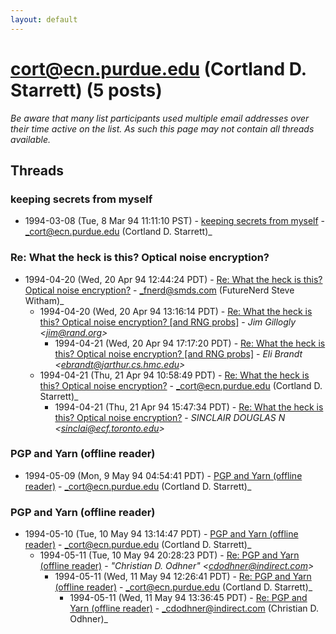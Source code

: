 ```yaml
---
layout: default
---
```


# cort@ecn.purdue.edu (Cortland D. Starrett) (5 posts)

_Be aware that many list participants used multiple email addresses over their time active on the list. As such this page may not contain all threads available._

## Threads

### keeping secrets from myself
+ 1994-03-08 (Tue, 8 Mar 94 11:11:10 PST) - [keeping secrets from myself](/archive/1994/03/33f228dce925f4cfff17788381bad2d13becfe9d7f43e135caa97ed98b8565c3) - _cort@ecn.purdue.edu (Cortland D. Starrett)_

### Re: What the heck is this? Optical noise encryption?
+ 1994-04-20 (Wed, 20 Apr 94 12:44:24 PDT) - [Re: What the heck is this? Optical noise encryption?](/archive/1994/04/9b1095292789228b541909652414f0fb80461d90d3eeee960c41e770bf2ab600) - _fnerd@smds.com (FutureNerd Steve Witham)_
  + 1994-04-20 (Wed, 20 Apr 94 13:16:14 PDT) - [Re: What the heck is this? Optical noise encryption? [and RNG probs]](/archive/1994/04/29ffd58049a2bf6806b47f04a01a700a6b45fc15f18ffdcabc7bf60eefc5b979) - _Jim Gillogly \<jim@rand.org\>_
    + 1994-04-21 (Wed, 20 Apr 94 17:17:20 PDT) - [Re: What the heck is this? Optical noise encryption? [and RNG probs]](/archive/1994/04/25b8307a03b551bfe25db3c63ee7180a53bc7371bb3b3d61ea9d6a286b2cfeb8) - _Eli Brandt \<ebrandt@jarthur.cs.hmc.edu\>_
  + 1994-04-21 (Thu, 21 Apr 94 10:58:49 PDT) - [Re: What the heck is this? Optical noise encryption?](/archive/1994/04/204d99b3e2293045bc5431efebd05d1a0471bebd916483e71b37e947ae160d77) - _cort@ecn.purdue.edu (Cortland D. Starrett)_
    + 1994-04-21 (Thu, 21 Apr 94 15:47:34 PDT) - [Re: What the heck is this? Optical noise encryption?](/archive/1994/04/f4a4154d03b4c506cc3ef549b86f77a4585b351aeb2eee15dda04505c3936538) - _SINCLAIR  DOUGLAS N \<sinclai@ecf.toronto.edu\>_

### PGP and Yarn (offline reader)
+ 1994-05-09 (Mon, 9 May 94 04:54:41 PDT) - [PGP and Yarn (offline reader)](/archive/1994/05/1f2dd6804298a14c2917e4e301285723366fadc081d41803a8d0078552f68235) - _cort@ecn.purdue.edu (Cortland D. Starrett)_

### PGP and Yarn (offline reader)
+ 1994-05-10 (Tue, 10 May 94 13:14:47 PDT) - [PGP and Yarn (offline reader)](/archive/1994/05/d0fb5abc45b871d1e124fa0fc96c3ad6ba7fe312591994336826fb1de23948e8) - _cort@ecn.purdue.edu (Cortland D. Starrett)_
  + 1994-05-11 (Tue, 10 May 94 20:28:23 PDT) - [Re: PGP and Yarn (offline reader)](/archive/1994/05/a5af6e89e71916bf31c8ef8a6f5bf11359be011c1b16323918a931f7e3f41f37) - _"Christian D. Odhner" \<cdodhner@indirect.com\>_
    + 1994-05-11 (Wed, 11 May 94 12:26:41 PDT) - [Re: PGP and Yarn (offline reader)](/archive/1994/05/734c2e0263cf67bca996ec95cdfb7fd8967453c4625cb640de9cbdd4b8bd0d38) - _cort@ecn.purdue.edu (Cortland D. Starrett)_
      + 1994-05-11 (Wed, 11 May 94 13:36:45 PDT) - [Re: PGP and Yarn (offline reader)](/archive/1994/05/fb48ee7ccc278ee03f2676285bf6cd7d4bccae001822a0ef893df421c1c0f218) - _cdodhner@indirect.com (Christian D. Odhner)_

